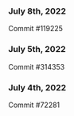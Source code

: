 ### July 8th, 2022

Commit #119225

### July 5th, 2022

Commit #314353


### July 4th, 2022

Commit #72281
